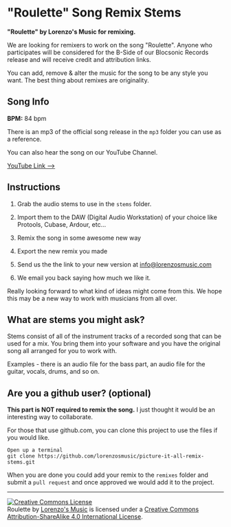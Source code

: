 # "Roulette" Song Remix Stems

**"Roulette" by Lorenzo's Music for remixing.**

We are looking for remixers to work on the song "Roulette". Anyone who participates will be considered for the B-Side of our Blocsonic Records release and will receive credit and attribution links.

You can add, remove & alter the music for the song to be any style you want. The best thing about remixes are originality.

## Song Info

**BPM:** 84 bpm

There is an mp3 of the official song release in the `mp3` folder you can use as a reference.

You can also hear the song on our YouTube Channel.

[YouTube Link -->](https://www.youtube.com/watch?v=XhB-gYyzQko)


## Instructions

1. Grab the audio stems to use in the `stems` folder.

2. Import them to the DAW (Digital Audio Workstation) of your choice like Protools, Cubase, Ardour, etc...

3. Remix the song in some awesome new way

4. Export the new remix you made

5. Send us the the link to your new version at info@lorenzosmusic.com

6. We email you back saying how much we like it.

Really looking forward to what kind of ideas might come from this. We hope this may be a new way to work with musicians from all over.


## What are stems you might ask?

Stems consist of all of the instrument tracks of a recorded song that can be used for a mix. You bring them into your software and you have the original song all arranged for you to work with.

Examples - there is an audio file for the bass part, an audio file for the guitar, vocals, drums, and so on.

## Are you a github user? (optional)

**This part is NOT required to remix the song.** I just thought it would be an interesting way to collaborate.

For those that use github.com, you can clone this project to use the files if you would like.

```
Open up a terminal
git clone https://github.com/lorenzosmusic/picture-it-all-remix-stems.git
```

When you are done you could add your remix to the `remixes` folder and submit a `pull request` and once approved we would add it to the project.

---

<a rel="license" href="http://creativecommons.org/licenses/by-sa/4.0/"><img alt="Creative Commons License" style="border-width:0" src="https://i.creativecommons.org/l/by-sa/4.0/88x31.png" /></a><br /><span xmlns:dct="http://purl.org/dc/terms/" href="http://purl.org/dc/dcmitype/Sound" property="dct:title" rel="dct:type">Roulette</span> by <a xmlns:cc="http://creativecommons.org/ns#" href="http://www.lorenzosmusic.com" property="cc:attributionName" rel="cc:attributionURL">Lorenzo's Music</a> is licensed under a <a rel="license" href="http://creativecommons.org/licenses/by-sa/4.0/">Creative Commons Attribution-ShareAlike 4.0 International License</a>.
